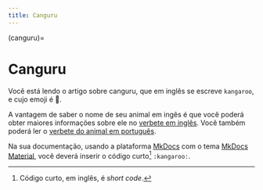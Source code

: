 ```yaml
---
title: Canguru
---
```


(canguru)=

# Canguru

Você está lendo o artigo sobre canguru, que em inglês se escreve 
`kangaroo`, e cujo emoji é 🦘.

A vantagem de saber o nome de seu animal em ingês é que você poderá obter maiores informações sobre ele no [verbete em inglês](wikien:kangaroo). 
Você também poderá ler o [verbete do animal em português](wikipt:canguru).

Na sua documentação, usando a plataforma [MkDocs](https://www.mkdocs.org/) com o tema [MkDocs Material](https://squidfunk.github.io/mkdocs-material/),
você deverá inserir o código curto[^1] `:kangaroo:`.

[^1]: Código curto, em inglês, é *short code*.
